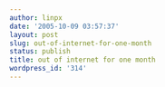 ```yaml
---
author: linpx
date: '2005-10-09 03:57:37'
layout: post
slug: out-of-internet-for-one-month
status: publish
title: out of internet for one month
wordpress_id: '314'
---
```


  

